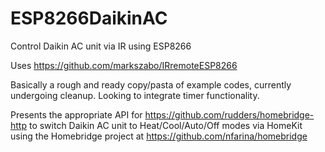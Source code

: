 # ESP8266DaikinAC
Control Daikin AC unit via IR using ESP8266

Uses https://github.com/markszabo/IRremoteESP8266 

Basically a rough and ready copy/pasta of example codes, currently undergoing cleanup. Looking to integrate timer functionality.

Presents the appropriate API for https://github.com/rudders/homebridge-http to switch Daikin AC unit to Heat/Cool/Auto/Off modes via HomeKit using the Homebridge project at https://github.com/nfarina/homebridge

